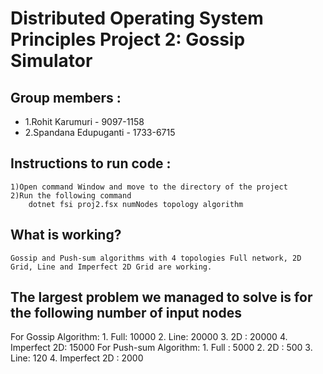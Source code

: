 # Distributed Operating System Principles Project 2: Gossip Simulator

## Group members :
- 1.Rohit Karumuri - 9097-1158
- 2.Spandana Edupuganti - 1733-6715

## Instructions to run code :
    1)Open command Window and move to the directory of the project
    2)Run the following command 
        dotnet fsi proj2.fsx numNodes topology algorithm    
    
## What is working?
    Gossip and Push-sum algorithms with 4 topologies Full network, 2D Grid, Line and Imperfect 2D Grid are working.

## The largest problem we managed to solve is for the following number of input nodes
   For Gossip Algorithm:
        1. Full: 10000
        2. Line: 20000
        3. 2D : 20000
        4. Imperfect 2D: 15000
    For Push-sum Algorithm:
        1. Full : 5000 
        2. 2D : 500 
        3. Line: 120 
        4. Imperfect 2D : 2000 